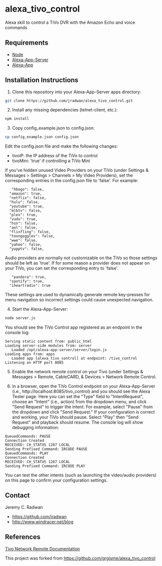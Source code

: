 # alexa_tivo_control
Alexa skill to control a TiVo DVR with the Amazon Echo and voice commands

## Requirements

* [Node](https://nodejs.org/en/)
* [Alexa-App-Server](https://www.npmjs.com/package/alexa-app-server)
* [Alexa-App](https://www.npmjs.com/package/alexa-app)

## Installation Instructions

1. Clone this repository into your Alexa-App-Server apps directory:
```bash
git clone https://github.com/jradwan/alexa_tivo_control.git
```
2. Install any missing dependencies (telnet-client, etc.):
```bash
npm install
```
3. Copy config_example.json to config.json:
```bash
cp config_example.json config.json
```

Edit the config.json file and make the following changes:
* tivoIP: the IP address of the TiVo to control
* tivoMini: 'true' if controlling a TiVo Mini

If you've hidden unused Video Providers on your TiVo (under Settings & Messages > Settings > Channels > My Video Providers), set the corresponding entries in the config.json file to 'false'. For example: 
```
   "hbogo": false,
  "amazon": true,
  "netflix": false,
  "hulu": false,
  "youtube": true,
  "mlbtv": false,
  "plex": true,
  "vudu": true,
  "hsn": false,
  "aol": false,
  "flixfling": false,
  "toongoggles": false,
  "wwe": false,
  "yahoo": false,
  "yupptv": false,
```

Audio providers are normally not customizable on the TiVo so those settings should be left as 'true'. If for some reason a provider does *not* appear on your TiVo, you can set the corresponding entry to 'false'.
```  
   "pandora": true,
  "spotify": true,
  "iheartradio": true
```

These settings are used to dynamically generate remote key-presses for menu navigation so incorrect settings could cause unexpected navigation.

4. Start the Alexa-App-Server:
```bash
node server.js
```

You should see the TiVo Control app registered as an endpoint in the console log:

```
Serving static content from: public_html
Loading server-side modules from: server
   Loaded /opt/alexa-app-server/server/login.js
Loading apps from: apps
   Loaded app [alexa_tivo_control] at endpoint: /tivo_control
Listening on HTTP port 8085
```

5. Enable the network remote control on your Tivo (under Settings & Messages > Remote, CableCARD, & Devices > Network Remote Control.

6. In a browser, open the TiVo Control endpoint on your Alexa-App-Server (i.e., http://localhost:8085/tivo_control) and you should see the Alexa Tester page. Here you can set the "Type" field to "IntentRequest", choose an "Intent" (i.e., action) from the dropdown menu, and click "Send Request" to trigger the intent. For example, select "Pause" from the dropdown and click "Send Request." If your configuration is correct and working, your TiVo should pause. Select "Play" then "Send Request" and playback should resume. The console log will show debugging information:

```
QueuedCommands: PAUSE
Connection Created
RECEIVED: CH_STATUS 1287 LOCAL
Sending Prefixed Command: IRCODE PAUSE
QueuedCommands: PLAY
Connection Created
RECEIVED: CH_STATUS 1287 LOCAL
Sending Prefixed Command: IRCODE PLAY
```

You can test the other intents (such as launching the video/audio providers) on this page to confirm your configuration settings.

## Contact

Jeremy C. Radwan

- https://github.com/jradwan
- http://www.windracer.net/blog

## References

[Tivo Network Remote Documentation](http://www.tivo.com/assets/images/abouttivo/resources/downloads/brochures/TiVo_TCP_Network_Remote_Control_Protocol.pdf)

This project was forked from https://github.com/grgisme/alexa_tivo_control
